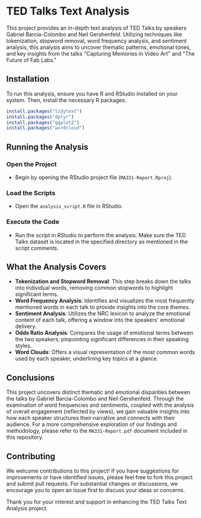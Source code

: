 
# TED Talks Text Analysis

This project provides an in-depth text analysis of TED Talks by speakers Gabriel Barcia-Colombo and Neil Gershenfeld. Utilizing techniques like tokenization, stopword removal, word frequency analysis, and sentiment analysis, this analysis aims to uncover thematic patterns, emotional tones, and key insights from the talks "Capturing Memories in Video Art" and "The Future of Fab Labs."

## Installation

To run this analysis, ensure you have R and RStudio installed on your system. Then, install the necessary R packages.

```R
install.packages("tidytext")
install.packages("dplyr")
install.packages("ggplot2")
install.packages("wordcloud")
```





## Running the Analysis

### Open the Project
- Begin by opening the RStudio project file (`MA331-Report.Rproj`).

### Load the Scripts
- Open the `analysis_script.R` file in RStudio.

### Execute the Code
- Run the script in RStudio to perform the analysis. Make sure the TED Talks dataset is located in the specified directory as mentioned in the script comments.

## What the Analysis Covers

- **Tokenization and Stopword Removal**: This step breaks down the talks into individual words, removing common stopwords to highlight significant terms.
- **Word Frequency Analysis**: Identifies and visualizes the most frequently mentioned words in each talk to provide insights into the core themes.
- **Sentiment Analysis**: Utilizes the NRC lexicon to analyze the emotional content of each talk, offering a window into the speakers' emotional delivery.
- **Odds Ratio Analysis**: Compares the usage of emotional terms between the two speakers, pinpointing significant differences in their speaking styles.
- **Word Clouds**: Offers a visual representation of the most common words used by each speaker, underlining key topics at a glance.

## Conclusions

This project uncovers distinct thematic and emotional disparities between the talks by Gabriel Barcia-Colombo and Neil Gershenfeld. Through the examination of word frequencies and sentiments, coupled with the analysis of overall engagement (reflected by views), we gain valuable insights into how each speaker structures their narrative and connects with their audience. For a more comprehensive exploration of our findings and methodology, please refer to the `MA331-Report.pdf` document included in this repository.

## Contributing

We welcome contributions to this project! If you have suggestions for improvements or have identified issues, please feel free to fork this project and submit pull requests. For substantial changes or discussions, we encourage you to open an issue first to discuss your ideas or concerns.

Thank you for your interest and support in enhancing the TED Talks Text Analysis project.

